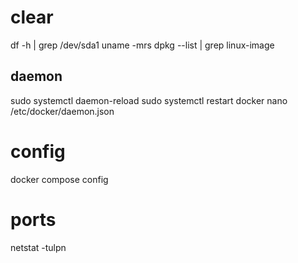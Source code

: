 # clear
df -h | grep /dev/sda1
uname -mrs
dpkg --list | grep linux-image

## daemon
sudo systemctl daemon-reload
sudo systemctl restart docker
nano /etc/docker/daemon.json

# config
docker compose config

# ports

netstat -tulpn
